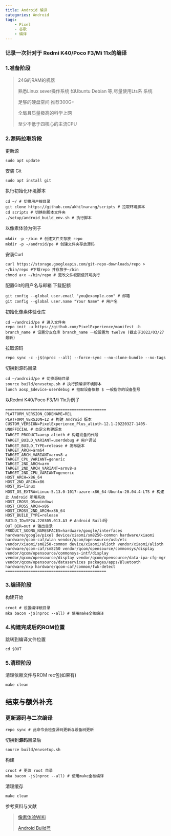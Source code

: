 ```yaml
---
title: Android 编译
categories: Android
tags:
    - Pixel
    - 谷歌
    - 编译
---
```


### 记录一次针对于 Redmi K40/Poco F3/Mi 11x的编译

### 1.准备阶段

> 24G的RAM的机器
>
>熟悉Linux sever操作系统 如Ubuntu Debian 等,尽量使用Lts系 系统
>
>足够的硬盘空间 推荐300G+
>
>全局且质量极高的科学上网
>
>至少不低于四核心的主流CPU
<!--more-->
### 2.源码拉取阶段

 更新源

    sudo apt update

安装 Git

    sudo apt install git

执行初始化环境脚本

    cd ~/ # 切换用户根目录
    git clone https://github.com/akhilnarang/scripts # 拉取环境脚本
    cd scripts # 切换到脚本文件夹
    ./setup/android_build_env.sh # 执行脚本

以像素体验为例子

    mkdir -p ~/bin # 创建文件夹存放 repo
    mkdir -p ~/android/pe # 创建文件夹存放源码

安装Curl

    curl https://storage.googleapis.com/git-repo-downloads/repo > ~/bin/repo #下载repo 并存放于~/bin
    chmod a+x ~/bin/repo # 更改文件权限使其可执行

配置Git的用户名与邮箱 下载配额

    git config --global user.email "you@example.com" # 邮箱
    git config --global user.name "Your Name" # 用户名

初始化像素体验仓库

    cd ~/android/pe # 进入文件夹
    repo init -u https://github.com/PixelExperience/manifest -b branch_name # 设置分支仓库 branch_name 一般设置为 twelve (截止于2022/03/27最新)

拉取源码

    repo sync -c -j$(nproc --all) --force-sync --no-clone-bundle --no-tags

切换到源码目录

    cd ~/android/pe # 切换源码目录
    source build/envsetup.sh # 执行预编译环境脚本
    lunch aosp_$device-userdebug # 拉取设备依赖 $ 一般指你的设备型号

以Redmi K40/Poco F3/Mi 11x为例子

    ============================================
    PLATFORM_VERSION_CODENAME=REL
    PLATFORM_VERSION=12 # 构建 Android 版本
    CUSTOM_VERSION=PixelExperience_Plus_alioth-12.1-20220327-1405-UNOFFICIAL # 自定义构建版本 
    TARGET_PRODUCT=aosp_alioth # 构建设备的代号
    TARGET_BUILD_VARIANT=userdebug # 用户调试
    TARGET_BUILD_TYPE=release # 发布版本
    TARGET_ARCH=arm64
    TARGET_ARCH_VARIANT=armv8-a
    TARGET_CPU_VARIANT=generic
    TARGET_2ND_ARCH=arm
    TARGET_2ND_ARCH_VARIANT=armv8-a  
    TARGET_2ND_CPU_VARIANT=generic 
    HOST_ARCH=x86_64 
    HOST_2ND_ARCH=x86
    HOST_OS=linux
    HOST_OS_EXTRA=Linux-5.13.0-1017-azure-x86_64-Ubuntu-20.04.4-LTS # 构建此 Android 所用系统
    HOST_CROSS_OS=windows
    HOST_CROSS_ARCH=x86
    HOST_CROSS_2ND_ARCH=x86_64
    HOST_BUILD_TYPE=release
    BUILD_ID=SP2A.220305.013.A3 # Android Build号
    OUT_DIR=out # 输出目录
    PRODUCT_SOONG_NAMESPACES=hardware/google/interfaces hardware/google/pixel device/xiaomi/sm8250-common hardware/xiaomi hardware/qcom-caf/wlan vendor/qcom/opensource/usb/etc vendor/xiaomi/sm8250-common device/xiaomi/alioth vendor/xiaomi/alioth hardware/qcom-caf/sm8250 vendor/qcom/opensource/commonsys/display vendor/qcom/opensource/commonsys-intf/display vendor/qcom/opensource/display vendor/qcom/opensource/data-ipa-cfg-mgr vendor/qcom/opensource/dataservices packages/apps/Bluetooth hardware/nxp hardware/qcom-caf/common/fwk-detect
    ============================================

### 3.编译阶段

构建开始

    croot # 设置编译根目录
    mka bacon -j$(nproc --all) # 使用make全核编译

### 4.构建完成后的ROM位置

跳转到编译文件位置

    cd $OUT

### 5.清理阶段

清理依赖文件与ROM rec包(如果有)

    make clean

## 结束与额外补充

### 更新源码与二次编译

    repo sync # 此命令会检查源码更新与设备树更新

切换到**源码**目录后

    source build/envsetup.sh
构建

    croot # 更改 root 目录
    mka bacon -j$(nproc --all) # 使用make全核编译

清理缓存

    make clean

参考资料与文献
>[像素体验WiKi](https://wiki.pixelexperience.org/)
>
>[Android Build号](https://source.android.com/setup/start/build-numbers?hl=zh-cn)
